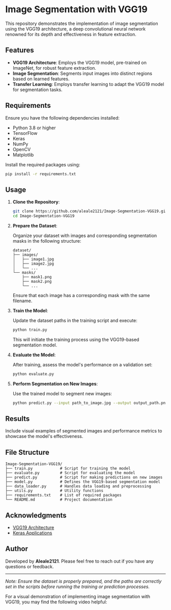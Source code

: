# Image Segmentation with VGG19

This repository demonstrates the implementation of image segmentation using the VGG19 architecture, a deep convolutional neural network renowned for its depth and effectiveness in feature extraction.

## Features

- **VGG19 Architecture**: Employs the VGG19 model, pre-trained on ImageNet, for robust feature extraction.
- **Image Segmentation**: Segments input images into distinct regions based on learned features.
- **Transfer Learning**: Employs transfer learning to adapt the VGG19 model for segmentation tasks.

## Requirements

Ensure you have the following dependencies installed:

- Python 3.8 or higher
- TensorFlow
- Keras
- NumPy
- OpenCV
- Matplotlib

Install the required packages using:

```bash
pip install -r requirements.txt
```

## Usage

1. **Clone the Repository**:

   ```bash
   git clone https://github.com/aleale2121/Image-Segmentation-VGG19.git
   cd Image-Segmentation-VGG19
   ```

2. **Prepare the Dataset**:

   Organize your dataset with images and corresponding segmentation masks in the following structure:

   ```
   dataset/
   ├── images/
   │   ├── image1.jpg
   │   ├── image2.jpg
   │   └── ...
   └── masks/
       ├── mask1.png
       ├── mask2.png
       └── ...
   ```

   Ensure that each image has a corresponding mask with the same filename.

3. **Train the Model**:

   Update the dataset paths in the training script and execute:

   ```bash
   python train.py
   ```

   This will initiate the training process using the VGG19-based segmentation model.

4. **Evaluate the Model**:

   After training, assess the model's performance on a validation set:

   ```bash
   python evaluate.py
   ```

5. **Perform Segmentation on New Images**:

   Use the trained model to segment new images:

   ```bash
   python predict.py --input path_to_image.jpg --output output_path.png
   ```

## Results

Include visual examples of segmented images and performance metrics to showcase the model's effectiveness.

## File Structure

```
Image-Segmentation-VGG19/
├── train.py            # Script for training the model
├── evaluate.py         # Script for evaluating the model
├── predict.py          # Script for making predictions on new images
├── model.py            # Defines the VGG19-based segmentation model
├── data_loader.py      # Handles data loading and preprocessing
├── utils.py            # Utility functions
├── requirements.txt    # List of required packages
└── README.md           # Project documentation
```

## Acknowledgments

- [VGG19 Architecture](https://arxiv.org/abs/1409.1556)
- [Keras Applications](https://keras.io/api/applications/)

## Author

Developed by **Aleale2121**. Please feel free to reach out if you have any questions or feedback.

---

*Note: Ensure the dataset is properly prepared, and the paths are correctly set in the scripts before running the training or prediction processes.*

For a visual demonstration of implementing image segmentation with VGG19, you may find the following video helpful:

